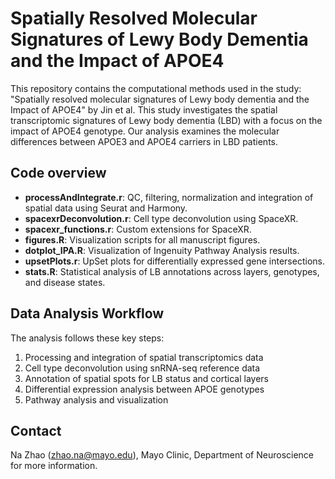 # Spatially Resolved Molecular Signatures of Lewy Body Dementia and the Impact of APOE4

This repository contains the computational methods used in the study: "Spatially resolved molecular signatures of Lewy body dementia and the Impact of APOE4" by Jin et al. This study investigates the spatial transcriptomic signatures of Lewy body dementia (LBD) with a focus on the impact of APOE4 genotype. Our analysis examines the molecular differences between APOE3 and APOE4 carriers in LBD patients.


## Code overview

- **processAndIntegrate.r**: QC, filtering, normalization and integration of spatial data using Seurat and Harmony.
- **spacexrDeconvolution.r**: Cell type deconvolution using SpaceXR.
- **spacexr_functions.r**: Custom extensions for SpaceXR.
- **figures.R**: Visualization scripts for all manuscript figures.
- **dotplot_IPA.R**: Visualization of Ingenuity Pathway Analysis results.
- **upsetPlots.r**: UpSet plots for differentially expressed gene intersections.
- **stats.R**: Statistical analysis of LB annotations across layers, genotypes, and disease states.

## Data Analysis Workflow

The analysis follows these key steps:
1. Processing and integration of spatial transcriptomics data
2. Cell type deconvolution using snRNA-seq reference data
3. Annotation of spatial spots for LB status and cortical layers
4. Differential expression analysis between APOE genotypes
5. Pathway analysis and visualization

## Contact

Na Zhao (zhao.na@mayo.edu), Mayo Clinic, Department of Neuroscience for more information.
